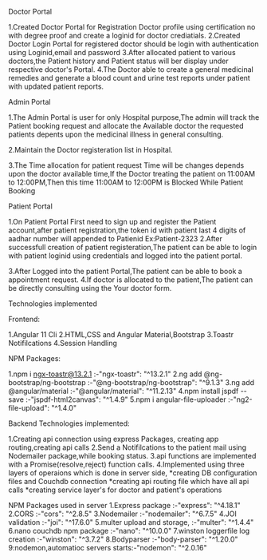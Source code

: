 Doctor Portal

1.Created Doctor Portal for Registration Doctor profile using certification no with degree proof and create a loginid for doctor crediatials.
2.Created Doctor Login Portal for registered doctor should be login with authentication using Loginid,email and password
3.After allocated patient to various doctors,the Patient history and Patient status will ber display under respective doctor's Portal.
4.The Doctor able to create a general medicinal remedies and generate a blood count and urine test reports under patient with updated patient reports.

Admin Portal

1.The Admin Portal is user for only Hospital purpose,The admin will track the Patient booking request and allocate the Available doctor the requested
patients depents upon the medicinal illness in general consulting.

2.Maintain the Doctor registeration list in Hospital.

3.The Time allocation for patient request Time will be changes depends upon the doctor available time,If the Doctor treating the patient on 11:00AM to 12:00PM,Then this time 11:00AM to 12:00PM is Blocked While Patient Booking

Patient Portal

1.On Patient Portal First need to sign up and register the Patient account,after patient registration,the token id with patient last 4 digits of aadhar number will appended to Patienid Ex:Patient-2323
2.After successfull creation of patient registeration,The patient can be able to login with patient loginid using credentials and logged into the patient portal.

3.After Logged into the patient Portal,The patient can be able to book a appointment request.
4.If doctor is allocated to the patient,The patient can be directly consulting using the Your doctor form.

Technologies implemented

Frontend:

1.Angular 11 Cli
2.HTML,CSS and Angular Material,Bootstrap
3.Toastr Notifilcations
4.Session Handling

NPM Packages:

1.npm i ngx-toastr@13.2.1 :-"ngx-toastr": "^13.2.1"
2.ng add @ng-bootstrap/ng-bootstrap :-"@ng-bootstrap/ng-bootstrap": "^9.1.3"
3.ng add @angular/material :-"@angular/material": "^11.2.13"
4.npm install jspdf --save :-"jspdf-html2canvas": "^1.4.9"
5.npm i angular-file-uploader :-"ng2-file-upload": "^1.4.0"

Backend Technologies implemented:

1.Creating api connection using express Packages, creating app routing,creating api calls
2.Send a Notifilcations to the patient mail using Nodemailer package,while booking status.
3.api functions are implemented with a Promise(resolve,reject) function calls.
4.Implemented using three layers of operaions which is done in server side,
*creating DB configuration files and Couchdb connection
*creating api routing file which have all api calls
\*creating service layer's for doctor and patient's operations

NPM Packages used in server
1.Express package :-"express": "^4.18.1"
2.CORS :-"cors": "^2.8.5"
3.Nodemailer :-"nodemailer": "^6.7.5"
4.JOI validation :-"joi": "^17.6.0"
5.multer upload and storage, :-"multer": "^1.4.4"
6.nano couchdb npm package :-"nano": "^10.0.0"
7.winston loggerfile log creation :-"winston": "^3.7.2"
8.Bodyparser :-"body-parser": "^1.20.0"
9:nodemon,automatioc servers starts:-"nodemon": "^2.0.16"
